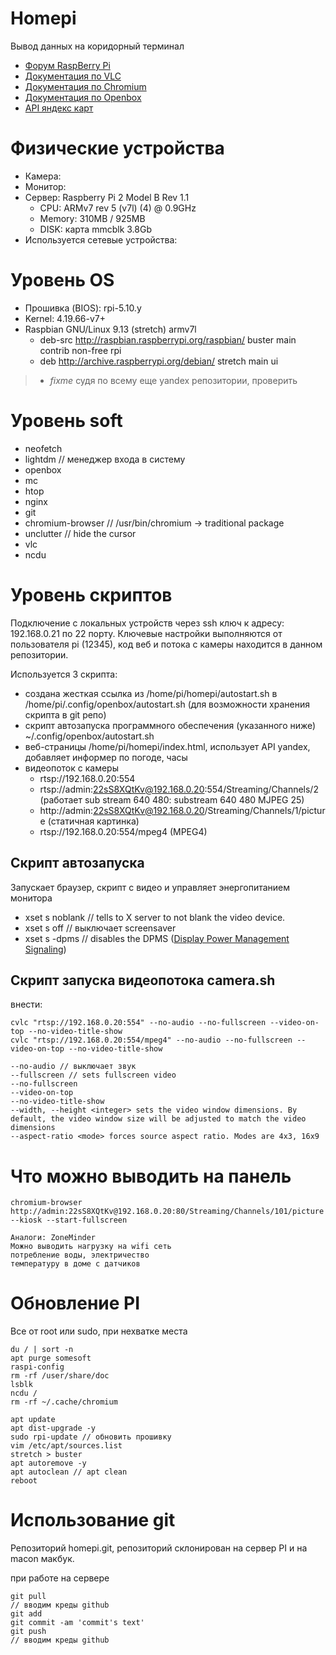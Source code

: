 # Homepi

Вывод данных на коридорный терминал

* [Форум RaspBerry Pi](https://www.raspberrypi.org/forums/)
* [Документация по VLC](https://wiki.videolan.org/Documentation:Command_line/)
* [Документация по Chromium](https://www.chromium.org/Home)
* [Документация по Openbox](http://openbox.org/wiki/Main_Page)
* [API яндекс карт](https://yandex.ru/dev/maps/jsapi/doc/2.1/dg/concepts/load.html)

# Физические устройства

* Камера:
* Монитор:
* Сервер: Raspberry Pi 2 Model B Rev 1.1
  * CPU: ARMv7 rev 5 (v7l) (4) @ 0.9GHz
  * Memory: 310MB / 925MB
  * DISK: карта mmcblk 3.8Gb
* Используется сетевые устройства:

# Уровень OS

* Прошивка (BIOS): rpi-5.10.y
* Kernel: 4.19.66-v7+
* Raspbian GNU/Linux 9.13 (stretch) armv7l
  * deb-src http://raspbian.raspberrypi.org/raspbian/ buster main contrib non-free rpi
  * deb http://archive.raspberrypi.org/debian/ stretch main ui
>  * *fixme* судя по всему еще yandex репозитории, проверить

# Уровень soft

* neofetch
* lightdm // менеджер входа в систему
* openbox
* mc
* htop
* nginx
* git
* chromium-browser // /usr/bin/chromium   -> traditional package
* unclutter // hide the cursor
* vlc
* ncdu

# Уровень скриптов

Подключение с локальных устройств через ssh ключ к адресу: 192.168.0.21 по 22 порту. Ключевые настройки выполняются от пользователя pi (12345), код веб и потока с камеры находится в данном репозитории.

Используется 3 скрипта:
* создана жесткая ссылка из /home/pi/homepi/autostart.sh в /home/pi/.config/openbox/autostart.sh (для возможности хранения скрипта в git репо)
* скрипт автозапуска программного обеспечения (указанного ниже) ~/.config/openbox/autostart.sh
* веб-страницы /home/pi/homepi/index.html, использует API yandex, добавляет информер по погоде, часы
* видеопоток с камеры
  * rtsp://192.168.0.20:554
  * rtsp://admin:22sS8XQtKv@192.168.0.20:554/Streaming/Channels/2 (работает sub stream 640 480: substream 640 480 MJPEG 25)
  * http://admin:22sS8XQtKv@192.168.0.20/Streaming/Channels/1/picture (статичная картинка)
  * rtsp://192.168.0.20:554/mpeg4 (MPEG4)

## Скрипт автозапуска

Запускает браузер, скрипт с видео и управляет энергопитанием монитора

* xset s noblank // tells to X server to not blank the video device.
* xset s off // выключает screensaver
* xset s -dpms // disables the DPMS ([Display Power Management Signaling](https://en.wikipedia.org/wiki/VESA_Display_Power_Management_Signaling))

## Скрипт запуска видеопотока camera.sh

внести:
```
cvlc "rtsp://192.168.0.20:554" --no-audio --no-fullscreen --video-on-top --no-video-title-show
cvlc "rtsp://192.168.0.20:554/mpeg4" --no-audio --no-fullscreen --video-on-top --no-video-title-show
```

```
--no-audio // выключает звук
--fullscreen // sets fullscreen video
--no-fullscreen
--video-on-top
--no-video-title-show
--width, --height <integer> sets the video window dimensions. By default, the video window size will be adjusted to match the video dimensions
--aspect-ratio <mode> forces source aspect ratio. Modes are 4x3, 16x9
```

# Что можно выводить на панель
```
chromium-browser http://admin:22sS8XQtKv@192.168.0.20:80/Streaming/Channels/101/picture --kiosk --start-fullscreen

Аналоги: ZoneMinder
Можно выводить нагрузку на wifi сеть
потребление воды, электричество
температуру в доме с датчиков
```

# Обновление PI

Все от root или sudo, при нехватке места
```
du / | sort -n
apt purge somesoft
raspi-config 
rm -rf /user/share/doc
lsblk
ncdu / 
rm -rf ~/.cache/chromium
```

```
apt update
apt dist-upgrade -y
sudo rpi-update // обновить прошивку
vim /etc/apt/sources.list
stretch > buster
apt autoremove -y
apt autoclean // apt clean
reboot
```

# Использование git

Репозиторий homepi.git, репозиторий склонирован на сервер PI и на macon макбук.

при работе на сервере
```
git pull
// вводим креды github
git add
git commit -am 'commit's text'
git push
// вводим креды github
```

